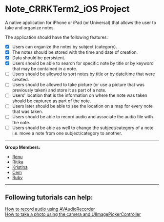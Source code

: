 # Note_CRRKTerm2_iOS Project

A native application for iPhone or iPad (or Universal) that allows the user to take and organize notes.  

The application should have the following features:  

- [x] Users can organize the notes by subject (category).
- [x] The notes should be stored with the time and date of creation.
- [x] Data should be persistent.
- [x] Users should be able to search for specific note by title or by keyword that may be contained in a note.
- [ ] Users should be allowed to sort notes by title or by date/time that were created.
- [ ] Users should be allowed to take picture (or use a picture that was previously taken) and store it as part of a note.
- [ ] Users' location that is the information on where the note was taken should be captured as part of the note.
- [ ] Users later should be able to see the location on a map for every note that was taken.
- [ ] Users should be able to record audio and associate the audio file with the note.
- [ ] Users should be able as well to change the subject/category of a note i.e. move a note from one
subject/category to another.
---
**Group Members:**  
- [Renu](https://github.com/Renu11111)
- [Ritika](https://github.com/RainaRiti)
- [Kristina](https://github.com/kristina807287)
- [Cem](https://github.com/cemsafa)
- [Ruby](https://github.com/ruby2014)
---
## Following tutorials can help:
[How to record audio using AVAudioRecorder](https://www.hackingwithswift.com/example-code/media/how-to-record-audio-using-avaudiorecorder)  
[How to take a photo using the camera and UIImagePickerController](https://www.hackingwithswift.com/example-code/uikit/how-to-take-a-photo-using-the-camera-and-uiimagepickercontroller)